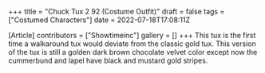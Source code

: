 +++
title = "Chuck Tux 2 92 (Costume Outfit)"
draft = false
tags = ["Costumed Characters"]
date = 2022-07-18T17:08:11Z

[Article]
contributors = ["Showtimeinc"]
gallery = []
+++
This tux is the first time a walkaround tux would deviate from the classic gold tux. This version of the tux is still a golden dark brown chocolate velvet color except now the cummerbund and lapel have black and mustard gold stripes.